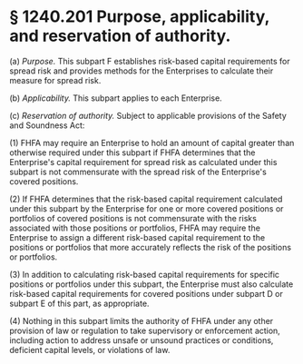 # § 1240.201   Purpose, applicability, and reservation of authority.

(a) *Purpose.* This subpart F establishes risk-based capital requirements for spread risk and provides methods for the Enterprises to calculate their measure for spread risk.


(b) *Applicability.* This subpart applies to each Enterprise.


(c) *Reservation of authority.* Subject to applicable provisions of the Safety and Soundness Act:


(1) FHFA may require an Enterprise to hold an amount of capital greater than otherwise required under this subpart if FHFA determines that the Enterprise's capital requirement for spread risk as calculated under this subpart is not commensurate with the spread risk of the Enterprise's covered positions.


(2) If FHFA determines that the risk-based capital requirement calculated under this subpart by the Enterprise for one or more covered positions or portfolios of covered positions is not commensurate with the risks associated with those positions or portfolios, FHFA may require the Enterprise to assign a different risk-based capital requirement to the positions or portfolios that more accurately reflects the risk of the positions or portfolios.


(3) In addition to calculating risk-based capital requirements for specific positions or portfolios under this subpart, the Enterprise must also calculate risk-based capital requirements for covered positions under subpart D or subpart E of this part, as appropriate.


(4) Nothing in this subpart limits the authority of FHFA under any other provision of law or regulation to take supervisory or enforcement action, including action to address unsafe or unsound practices or conditions, deficient capital levels, or violations of law.





